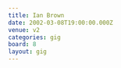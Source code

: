 ```yaml
---
title: Ian Brown
date: 2002-03-08T19:00:00.000Z
venue: v2
categories: gig
board: 8
layout: gig
---
```

